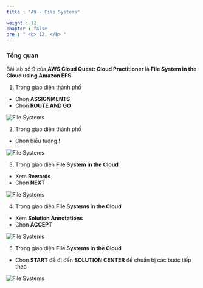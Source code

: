 ```yaml
---
title : "A9 - File Systems"

weight : 12
chapter : false
pre : " <b> 12. </b> "
---
```

### Tổng quan

Bài lab số 9 của **AWS Cloud Quest: Cloud Practitioner** là **File System in the Cloud using Amazon EFS**

1. Trong giao diện thành phố

- Chọn **ASSIGNMENTS**
- Chọn **ROUTE AND GO**

![File Systems](/images/12-filesystems/1-filesystems.png)

2. Trong giao diện thành phố

- Chọn biểu tượng **!**

![File Systems](/images/12-filesystems/2-filesystems.png)

3. Trong giao diện **File System in the Cloud**

- Xem **Rewards**
- Chọn **NEXT**

![File Systems](/images/12-filesystems/3-filesystems.png)

4. Trong giao diện **File Systems in the Cloud**

- Xem **Solution Annotations**
- Chọn **ACCEPT**


![File Systems](/images/12-filesystems/4-filesystems.png)

5. Trong giao diện **File Systems in the Cloud**

- Chọn **START** để đi đến **SOLUTION CENTER** để chuẩn bị các bước tiếp theo

![File Systems](/images/12-filesystems/5-filesystems.png)

